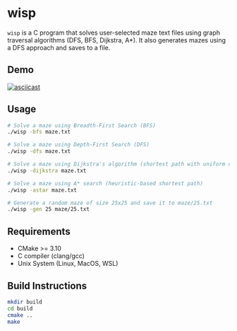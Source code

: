 # wisp

`wisp` is a C program that solves user-selected maze text files using graph traversal algorithms (DFS, BFS, Dijkstra, A*). It also generates mazes using a DFS approach and saves to a file.

## Demo

[![asciicast](https://asciinema.org/a/MrNvtQEON9QaFTviEielM3eb1.svg)](https://asciinema.org/a/MrNvtQEON9QaFTviEielM3eb1)

## Usage

```sh
# Solve a maze using Breadth-First Search (BFS)
./wisp -bfs maze.txt

# Solve a maze using Depth-First Search (DFS)
./wisp -dfs maze.txt

# Solve a maze using Dijkstra's algorithm (shortest path with uniform cost)
./wisp -dijkstra maze.txt

# Solve a maze using A* search (heuristic-based shortest path)
./wisp -astar maze.txt

# Generate a random maze of size 25x25 and save it to maze/25.txt
./wisp -gen 25 maze/25.txt
```

## Requirements

-   CMake >= 3.10
-   C compiler (clang/gcc)
-   Unix System (Linux, MacOS, WSL)

## Build Instructions

```sh
mkdir build
cd build
cmake ..
make
```

